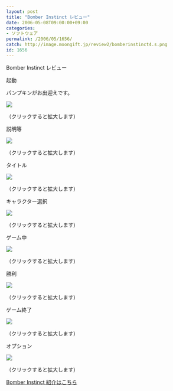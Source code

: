 ```yaml
---
layout: post
title: "Bomber Instinct レビュー"
date: 2006-05-08T09:00:00+09:00
categories:
- ソフトウェア
permalink: /2006/05/1656/
catch: http://image.moongift.jp/review2/bomberinstinct4.s.png
id: 1656
---
```

Bomber Instinct レビュー  
<!--more-->

起動

  

パンプキンがお出迎えです。

  

[![](http://image.moongift.jp/review2/bomberinstinct1.s.png)](http://image.moongift.jp/review2/bomberinstinct1.png)  
  
（クリックすると拡大します)

  

説明等

  

[![](http://image.moongift.jp/review2/bomberinstinct2.s.png)](http://image.moongift.jp/review2/bomberinstinct2.png)  
  
（クリックすると拡大します)

  

タイトル

  

[![](http://image.moongift.jp/review2/bomberinstinct3.s.png)](http://image.moongift.jp/review2/bomberinstinct3.png)  
  
（クリックすると拡大します)

  

キャラクター選択

  

[![](http://image.moongift.jp/review2/bomberinstinct7.s.png)](http://image.moongift.jp/review2/bomberinstinct7.png)  
  
（クリックすると拡大します)

  

ゲーム中

  

[![](http://image.moongift.jp/review2/bomberinstinct4.s.png)](http://image.moongift.jp/review2/bomberinstinct4.png)  
  
（クリックすると拡大します)

  

勝利

  

[![](http://image.moongift.jp/review2/bomberinstinct8.s.png)](http://image.moongift.jp/review2/bomberinstinct8.png)  
  
（クリックすると拡大します)

  

ゲーム終了

  

[![](http://image.moongift.jp/review2/bomberinstinct5.s.png)](http://image.moongift.jp/review2/bomberinstinct5.png)  
  
（クリックすると拡大します)

  

オプション

  

[![](http://image.moongift.jp/review2/bomberinstinct6.s.png)](http://image.moongift.jp/review2/bomberinstinct6.png)  
  
（クリックすると拡大します)

  

[Bomber Instinct 紹介はこちら](http://oss.moongift.jp/intro/i-1654.html)

